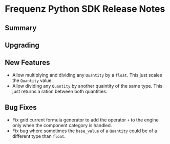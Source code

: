 # Frequenz Python SDK Release Notes

## Summary

<!-- Here goes a general summary of what this release is about -->

## Upgrading

<!-- Here goes notes on how to upgrade from previous versions, including deprecations and what they should be replaced with -->

## New Features

- Allow multiplying and dividing any `Quantity` by a `float`. This just scales the `Quantity` value.
- Allow dividing any `Quantity` by another quaintity of the same type. This just returns a ration between both quantities.

## Bug Fixes

- Fix grid current formula generator to add the operator `+` to the engine only when the component category is handled.
- Fix bug where sometimes the `base_value` of a `Quantity` could be of a different type than `float`.
